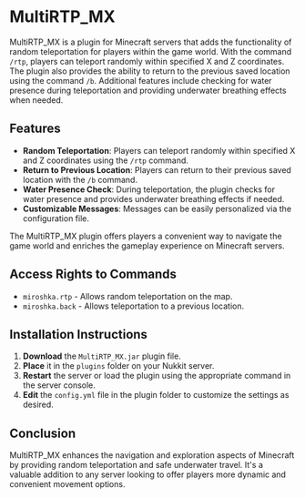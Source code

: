 # MultiRTP_MX

MultiRTP_MX is a plugin for Minecraft servers that adds the functionality of random teleportation for players within the game world. With the command `/rtp`, players can teleport randomly within specified X and Z coordinates. The plugin also provides the ability to return to the previous saved location using the command `/b`. Additional features include checking for water presence during teleportation and providing underwater breathing effects when needed.

## Features

- **Random Teleportation**: Players can teleport randomly within specified X and Z coordinates using the `/rtp` command.
- **Return to Previous Location**: Players can return to their previous saved location with the `/b` command.
- **Water Presence Check**: During teleportation, the plugin checks for water presence and provides underwater breathing effects if needed.
- **Customizable Messages**: Messages can be easily personalized via the configuration file.

The MultiRTP_MX plugin offers players a convenient way to navigate the game world and enriches the gameplay experience on Minecraft servers.

## Access Rights to Commands

- `miroshka.rtp` - Allows random teleportation on the map.
- `miroshka.back` - Allows teleportation to a previous location.

## Installation Instructions

1. **Download** the `MultiRTP_MX.jar` plugin file.
2. **Place** it in the `plugins` folder on your Nukkit server.
3. **Restart** the server or load the plugin using the appropriate command in the server console.
4. **Edit** the `config.yml` file in the plugin folder to customize the settings as desired.

## Conclusion

MultiRTP_MX enhances the navigation and exploration aspects of Minecraft by providing random teleportation and safe underwater travel. It's a valuable addition to any server looking to offer players more dynamic and convenient movement options.
